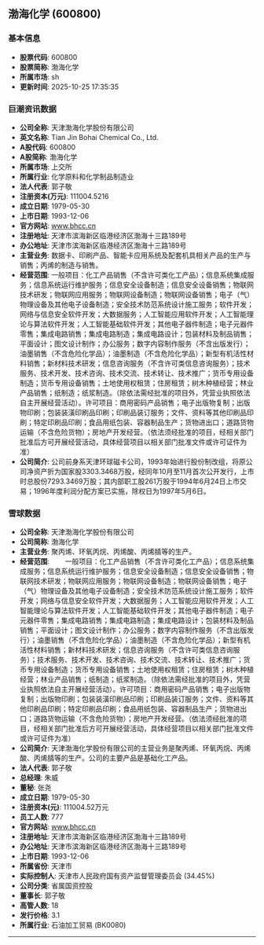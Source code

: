 ## 渤海化学 (600800)

### 基本信息

- **股票代码**: 600800
- **股票简称**: 渤海化学
- **所属市场**: sh
- **更新时间**: 2025-10-25 17:35:35

### 巨潮资讯数据

- **公司全称**: 天津渤海化学股份有限公司
- **英文名称**: Tian Jin Bohai Chemical Co., Ltd.
- **A股代码**: 600800
- **A股简称**: 渤海化学
- **所属市场**: 上交所
- **所属行业**: 化学原料和化学制品制造业
- **法人代表**: 郭子敬
- **注册资本(万元)**: 111004.5216
- **成立日期**: 1979-05-30
- **上市日期**: 1993-12-06
- **官方网站**: www.bhcc.cn
- **注册地址**: 天津市滨海新区临港经济区渤海十三路189号
- **办公地址**: 天津市滨海新区临港经济区渤海十三路189号
- **主营业务**: 数据卡、印刷产品、智能卡应用系统及配套机具相关产品的生产与销售；丙烯的制造与销售。
- **经营范围**: 一般项目：化工产品销售（不含许可类化工产品）；信息系统集成服务；信息系统运行维护服务；信息安全设备制造；信息安全设备销售；物联网技术研发；物联网应用服务；物联网设备制造；物联网设备销售；电子（气）物理设备及其他电子设备制造；安全技术防范系统设计施工服务；软件开发；网络与信息安全软件开发；大数据服务；人工智能应用软件开发；人工智能理论与算法软件开发；人工智能基础软件开发；其他电子器件制造；电子元器件零售；集成电路销售；集成电路制造；集成电路设计；包装材料及制品销售；平面设计；图文设计制作；办公服务；数字内容制作服务（不含出版发行）；油墨销售（不含危险化学品）；油墨制造（不含危险化学品）；新型有机活性材料销售；新材料技术研发；信息咨询服务（不含许可类信息咨询服务）；技术服务、技术开发、技术咨询、技术交流、技术转让、技术推广；货币专用设备制造；货币专用设备销售；土地使用权租赁；住房租赁；树木种植经营；林业产品销售；纸制造；纸浆制造。（除依法需经批准的项目外，凭营业执照依法自主开展经营活动）。许可项目：商用密码产品销售；电子出版物复制；出版物印刷；包装装潢印刷品印刷；印刷品装订服务；文件、资料等其他印刷品印刷；特定印刷品印刷；食品用纸包装、容器制品生产；货物进出口；道路货物运输（不含危险货物）；房地产开发经营。（依法须经批准的项目，经相关部门批准后方可开展经营活动，具体经营项目以相关部门批准文件或许可证件为准）
- **公司简介**: 公司前身系天津环球磁卡公司，1993年始进行股份制改组，将原公司净资产折为国家股3303.3468万股，经同年10月至11月首次公开发行，上市时总股份7293.3469万股；其内部职工股261万股于1994年6月24日上市交易；1996年度利润分配方案已实施，除权日为1997年5月6日。

### 雪球数据

- **公司全称**: 天津渤海化学股份有限公司
- **公司简称**: 渤海化学
- **主营业务**: 聚丙烯、环氧丙烷、丙烯酸、丙烯腈等的生产。
- **经营范围**: 　　一般项目：化工产品销售（不含许可类化工产品）；信息系统集成服务；信息系统运行维护服务；信息安全设备制造；信息安全设备销售；物联网技术研发；物联网应用服务；物联网设备制造；物联网设备销售；电子（气）物理设备及其他电子设备制造；安全技术防范系统设计施工服务；软件开发；网络与信息安全软件开发；大数据服务；人工智能应用软件开发；人工智能理论与算法软件开发；人工智能基础软件开发；其他电子器件制造；电子元器件零售；集成电路销售；集成电路制造；集成电路设计；包装材料及制品销售；平面设计；图文设计制作；办公服务；数字内容制作服务（不含出版发行）；油墨销售（不含危险化学品）；油墨制造（不含危险化学品）；新型有机活性材料销售；新材料技术研发；信息咨询服务（不含许可类信息咨询服务）；技术服务、技术开发、技术咨询、技术交流、技术转让、技术推广；货币专用设备制造；货币专用设备销售；土地使用权租赁；住房租赁；树木种植经营；林业产品销售；纸制造；纸浆制造。（除依法需经批准的项目外，凭营业执照依法自主开展经营活动）。许可项目：商用密码产品销售；电子出版物复制；出版物印刷；包装装潢印刷品印刷；印刷品装订服务；文件、资料等其他印刷品印刷；特定印刷品印刷；食品用纸包装、容器制品生产；货物进出口；道路货物运输（不含危险货物）；房地产开发经营。（依法须经批准的项目，经相关部门批准后方可开展经营活动，具体经营项目以相关部门批准文件或许可证件为准）
- **公司简介**: 天津渤海化学股份有限公司的主营业务是聚丙烯、环氧丙烷、丙烯酸、丙烯腈等的生产。公司的主要产品是基础化工产品。
- **法人代表**: 郭子敬
- **总经理**: 朱威
- **董秘**: 张尧
- **成立日期**: 1979-05-30
- **注册资本(元)**: 111004.52万元
- **员工人数**: 777
- **官方网站**: www.bhcc.cn
- **注册地址**: 天津市滨海新区临港经济区渤海十三路189号
- **办公地址**: 天津市滨海新区临港经济区渤海十三路189号
- **上市日期**: 1993-12-06
- **所属省份**: 天津市
- **实际控制人**: 天津市人民政府国有资产监督管理委员会 (34.45%)
- **公司分类**: 省属国资控股
- **董事长**: 郭子敬
- **高管人数**: 18
- **发行价格**: 3.1
- **所属行业**: 石油加工贸易 (BK0080)

---